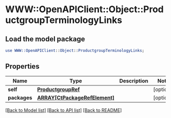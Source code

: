 # WWW::OpenAPIClient::Object::ProductgroupTerminologyLinks

## Load the model package
```perl
use WWW::OpenAPIClient::Object::ProductgroupTerminologyLinks;
```

## Properties
Name | Type | Description | Notes
------------ | ------------- | ------------- | -------------
**self** | [**ProductgroupRef**](ProductgroupRef.md) |  | [optional] 
**packages** | [**ARRAY[CtPackageRefElement]**](CtPackageRefElement.md) |  | [optional] 

[[Back to Model list]](../README.md#documentation-for-models) [[Back to API list]](../README.md#documentation-for-api-endpoints) [[Back to README]](../README.md)


